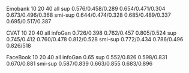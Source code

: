 
Emobank         10                            20                  40                     all
sup         0.576/0.458/0.289         0.654/0.471/0.304     0.673/0.496/0.368
smi-sup     0.644/0.474/0.328         0.685/0.489/0.337     0.695/0.517/0.387




CVAT           10               20               40                                   all
infoGan      0.726/0.398       0.762/0.457      0.805/0.524
sup          0.745/0.412       0.760/0.478      0.812/0.528
smi-sup      0.772/0.434       0.786/0.496      0.826/518




FaceBook         10                     20                   40                         all
infoGan                                                     0.65
sup           0.552/0.826          0.598/0.831          0.670/0.881
smi-sup       0.587/0.839          0.663/0.855          0.683/0.896






